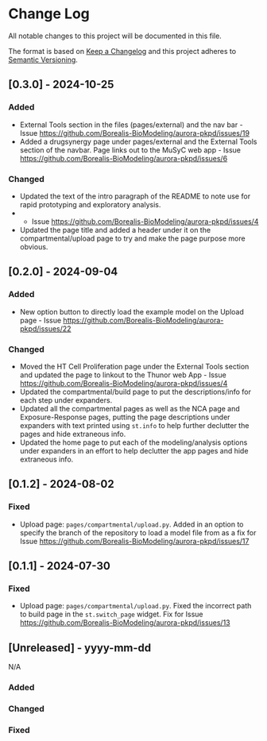 # Change Log
All notable changes to this project will be documented in this file.

The format is based on [Keep a Changelog](http://keepachangelog.com/)
and this project adheres to [Semantic Versioning](http://semver.org/).

## [0.3.0] - 2024-10-25

### Added
- External Tools section in the files (pages/external) and the nav bar - Issue https://github.com/Borealis-BioModeling/aurora-pkpd/issues/19 
- Added a drugsynergy page under pages/external and the External Tools section of the navbar. Page links out to the MuSyC web app - Issue https://github.com/Borealis-BioModeling/aurora-pkpd/issues/6

### Changed
- Updated the text of the intro paragraph of the README to note use for rapid prototyping and exploratory analysis.
-  - Issue https://github.com/Borealis-BioModeling/aurora-pkpd/issues/4
- Updated the page title and added a header under it on the compartmental/upload page to try and make the page purpose more obvious.


## [0.2.0] - 2024-09-04

### Added
- New option button to directly load the example model on the Upload page - Issue https://github.com/Borealis-BioModeling/aurora-pkpd/issues/22 


### Changed
- Moved the HT Cell Proliferation page under the External Tools section and updated the page to linkout to the Thunor web App - Issue https://github.com/Borealis-BioModeling/aurora-pkpd/issues/4
- Updated the compartmental/build page to put the descriptions/info for each step under expanders.
- Updated all the compartmental pages as well as the NCA page and Exposure-Response pages, putting the page descriptions under expanders with text printed using `st.info` to help further declutter the pages and hide extraneous info.
- Updated the home page to put each of the modeling/analysis options under expanders in an effort to help declutter the app pages and hide extraneous info.


## [0.1.2] - 2024-08-02

### Fixed
- Upload page: `pages/compartmental/upload.py`. Added in an option to specify the branch of the repository to load a model file from as a fix for Issue https://github.com/Borealis-BioModeling/aurora-pkpd/issues/17

## [0.1.1] - 2024-07-30

### Fixed
- Upload page: `pages/compartmental/upload.py`. Fixed the incorrect path to build page in the `st.switch_page` widget. Fix for Issue https://github.com/Borealis-BioModeling/aurora-pkpd/issues/13


## [Unreleased] - yyyy-mm-dd

N/A

### Added

### Changed

### Fixed